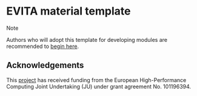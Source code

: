 # EVITA material template

> [!NOTE]
> Authors who will adopt this template for developing modules are recommended to
> [begin here](https://enccs.github.io/evita-material-template/reference/structure-evita-module/).


## Acknowledgements

This [project] has received funding from the European High-Performance Computing Joint Undertaking (JU) under grant agreement No. 101196394.

[project]: https://www.evitahpc.eu/